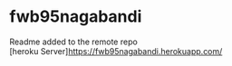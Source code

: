 # fwb95nagabandi
Readme added to the remote repo<br>
[heroku Server]https://fwb95nagabandi.herokuapp.com/